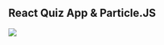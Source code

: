 <h2>React Quiz App & Particle.JS</h2>
<img src="https://github.com/seyitbugraerden/React-QuizApp/assets/154025499/5efbd823-793d-45be-acec-4936c1e63552">
